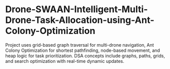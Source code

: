 # Drone-SWAAN-Intelligent-Multi-Drone-Task-Allocation-using-Ant-Colony-Optimization
Project uses grid-based graph traversal for multi-drone navigation, Ant Colony Optimization for shortest pathfinding, node-based movement, and heap logic for task prioritization. DSA concepts include graphs, paths, grids, and search optimization with real-time dynamic updates.
